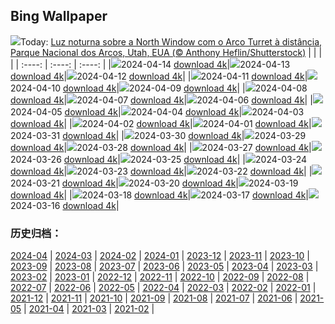 ## Bing Wallpaper
![](https://global.bing.com/th?id=OHR.SunsetArchesNP_PT-BR6301905431_UHD.jpg&w=1000)Today: [Luz noturna sobre a North Window com o Arco Turret à distância, Parque Nacional dos Arcos, Utah, EUA (© Anthony Heflin/Shutterstock)](https://global.bing.com/th?id=OHR.SunsetArchesNP_PT-BR6301905431_UHD.jpg)
|      |      |      |
| :----: | :----: | :----: |
|![](https://global.bing.com/th?id=OHR.SunsetArchesNP_PT-BR6301905431_UHD.jpg&pid=hp&w=384&h=216&rs=1&c=4)2024-04-14 [download 4k](https://global.bing.com/th?id=OHR.SunsetArchesNP_PT-BR6301905431_UHD.jpg)|![](https://global.bing.com/th?id=OHR.Curitiba_PT-BR8811404397_UHD.jpg&pid=hp&w=384&h=216&rs=1&c=4)2024-04-13 [download 4k](https://global.bing.com/th?id=OHR.Curitiba_PT-BR8811404397_UHD.jpg)|![](https://global.bing.com/th?id=OHR.DragonWaterfall_PT-BR5875441012_UHD.jpg&pid=hp&w=384&h=216&rs=1&c=4)2024-04-12 [download 4k](https://global.bing.com/th?id=OHR.DragonWaterfall_PT-BR5875441012_UHD.jpg)|
|![](https://global.bing.com/th?id=OHR.OwlSiblings_PT-BR5674103316_UHD.jpg&pid=hp&w=384&h=216&rs=1&c=4)2024-04-11 [download 4k](https://global.bing.com/th?id=OHR.OwlSiblings_PT-BR5674103316_UHD.jpg)|![](https://global.bing.com/th?id=OHR.SkagitValleyTulips_PT-BR5378800364_UHD.jpg&pid=hp&w=384&h=216&rs=1&c=4)2024-04-10 [download 4k](https://global.bing.com/th?id=OHR.SkagitValleyTulips_PT-BR5378800364_UHD.jpg)|![](https://global.bing.com/th?id=OHR.CuiabaAniversary_PT-BR5141528738_UHD.jpg&pid=hp&w=384&h=216&rs=1&c=4)2024-04-09 [download 4k](https://global.bing.com/th?id=OHR.CuiabaAniversary_PT-BR5141528738_UHD.jpg)|
|![](https://global.bing.com/th?id=OHR.BeaverDenali_PT-BR1390611449_UHD.jpg&pid=hp&w=384&h=216&rs=1&c=4)2024-04-08 [download 4k](https://global.bing.com/th?id=OHR.BeaverDenali_PT-BR1390611449_UHD.jpg)|![](https://global.bing.com/th?id=OHR.JapanHimeji_PT-BR1183252233_UHD.jpg&pid=hp&w=384&h=216&rs=1&c=4)2024-04-07 [download 4k](https://global.bing.com/th?id=OHR.JapanHimeji_PT-BR1183252233_UHD.jpg)|![](https://global.bing.com/th?id=OHR.BahamasSpace_PT-BR0940093186_UHD.jpg&pid=hp&w=384&h=216&rs=1&c=4)2024-04-06 [download 4k](https://global.bing.com/th?id=OHR.BahamasSpace_PT-BR0940093186_UHD.jpg)|
|![](https://global.bing.com/th?id=OHR.AntelopeBotswana_PT-BR1126611308_UHD.jpg&pid=hp&w=384&h=216&rs=1&c=4)2024-04-05 [download 4k](https://global.bing.com/th?id=OHR.AntelopeBotswana_PT-BR1126611308_UHD.jpg)|![](https://global.bing.com/th?id=OHR.KyrgyzstanRainbow_PT-BR1032098140_UHD.jpg&pid=hp&w=384&h=216&rs=1&c=4)2024-04-04 [download 4k](https://global.bing.com/th?id=OHR.KyrgyzstanRainbow_PT-BR1032098140_UHD.jpg)|![](https://global.bing.com/th?id=OHR.SouthStackLight_PT-BR0876989984_UHD.jpg&pid=hp&w=384&h=216&rs=1&c=4)2024-04-03 [download 4k](https://global.bing.com/th?id=OHR.SouthStackLight_PT-BR0876989984_UHD.jpg)|
|![](https://global.bing.com/th?id=OHR.PalazzoFarnese_PT-BR0676715061_UHD.jpg&pid=hp&w=384&h=216&rs=1&c=4)2024-04-02 [download 4k](https://global.bing.com/th?id=OHR.PalazzoFarnese_PT-BR0676715061_UHD.jpg)|![](https://global.bing.com/th?id=OHR.HungarianEggs_PT-BR0431246025_UHD.jpg&pid=hp&w=384&h=216&rs=1&c=4)2024-04-01 [download 4k](https://global.bing.com/th?id=OHR.HungarianEggs_PT-BR0431246025_UHD.jpg)|![](https://global.bing.com/th?id=OHR.SleepySloth_PT-BR0186395932_UHD.jpg&pid=hp&w=384&h=216&rs=1&c=4)2024-03-31 [download 4k](https://global.bing.com/th?id=OHR.SleepySloth_PT-BR0186395932_UHD.jpg)|
|![](https://global.bing.com/th?id=OHR.AniversarioSalvador_PT-BR0763407699_UHD.jpg&pid=hp&w=384&h=216&rs=1&c=4)2024-03-30 [download 4k](https://global.bing.com/th?id=OHR.AniversarioSalvador_PT-BR0763407699_UHD.jpg)|![](https://global.bing.com/th?id=OHR.ShanghaiBlossoms_PT-BR9791195331_UHD.jpg&pid=hp&w=384&h=216&rs=1&c=4)2024-03-29 [download 4k](https://global.bing.com/th?id=OHR.ShanghaiBlossoms_PT-BR9791195331_UHD.jpg)|![](https://global.bing.com/th?id=OHR.TeatroColon_PT-BR9483499387_UHD.jpg&pid=hp&w=384&h=216&rs=1&c=4)2024-03-28 [download 4k](https://global.bing.com/th?id=OHR.TeatroColon_PT-BR9483499387_UHD.jpg)|
|![](https://global.bing.com/th?id=OHR.HangRaiVietnam_PT-BR9135997938_UHD.jpg&pid=hp&w=384&h=216&rs=1&c=4)2024-03-27 [download 4k](https://global.bing.com/th?id=OHR.HangRaiVietnam_PT-BR9135997938_UHD.jpg)|![](https://global.bing.com/th?id=OHR.ColorfulHoli_PT-BR7363563541_UHD.jpg&pid=hp&w=384&h=216&rs=1&c=4)2024-03-26 [download 4k](https://global.bing.com/th?id=OHR.ColorfulHoli_PT-BR7363563541_UHD.jpg)|![](https://global.bing.com/th?id=OHR.WhiteEyes_PT-BR8910495803_UHD.jpg&pid=hp&w=384&h=216&rs=1&c=4)2024-03-25 [download 4k](https://global.bing.com/th?id=OHR.WhiteEyes_PT-BR8910495803_UHD.jpg)|
|![](https://global.bing.com/th?id=OHR.ChapadaDiamantinaBahia_PT-BR8776626015_UHD.jpg&pid=hp&w=384&h=216&rs=1&c=4)2024-03-24 [download 4k](https://global.bing.com/th?id=OHR.ChapadaDiamantinaBahia_PT-BR8776626015_UHD.jpg)|![](https://global.bing.com/th?id=OHR.WaikatoWater_PT-BR9033741044_UHD.jpg&pid=hp&w=384&h=216&rs=1&c=4)2024-03-23 [download 4k](https://global.bing.com/th?id=OHR.WaikatoWater_PT-BR9033741044_UHD.jpg)|![](https://global.bing.com/th?id=OHR.BwindiNationalForest_PT-BR3676820157_UHD.jpg&pid=hp&w=384&h=216&rs=1&c=4)2024-03-22 [download 4k](https://global.bing.com/th?id=OHR.BwindiNationalForest_PT-BR3676820157_UHD.jpg)|
|![](https://global.bing.com/th?id=OHR.SpringFrog_PT-BR7201862349_UHD.jpg&pid=hp&w=384&h=216&rs=1&c=4)2024-03-21 [download 4k](https://global.bing.com/th?id=OHR.SpringFrog_PT-BR7201862349_UHD.jpg)|![](https://global.bing.com/th?id=OHR.SpringFrog_PT-BR2957338911_UHD.jpg&pid=hp&w=384&h=216&rs=1&c=4)2024-03-20 [download 4k](https://global.bing.com/th?id=OHR.SpringFrog_PT-BR2957338911_UHD.jpg)|![](https://global.bing.com/th?id=OHR.ElephantRock_PT-BR3465039308_UHD.jpg&pid=hp&w=384&h=216&rs=1&c=4)2024-03-19 [download 4k](https://global.bing.com/th?id=OHR.ElephantRock_PT-BR3465039308_UHD.jpg)|
|![](https://global.bing.com/th?id=OHR.StFiniansBay_PT-BR2316790024_UHD.jpg&pid=hp&w=384&h=216&rs=1&c=4)2024-03-18 [download 4k](https://global.bing.com/th?id=OHR.StFiniansBay_PT-BR2316790024_UHD.jpg)|![](https://global.bing.com/th?id=OHR.BambooPanda_PT-BR2137672411_UHD.jpg&pid=hp&w=384&h=216&rs=1&c=4)2024-03-17 [download 4k](https://global.bing.com/th?id=OHR.BambooPanda_PT-BR2137672411_UHD.jpg)|![](https://global.bing.com/th?id=OHR.AnzaBorregoBloom_PT-BR1895127264_UHD.jpg&pid=hp&w=384&h=216&rs=1&c=4)2024-03-16 [download 4k](https://global.bing.com/th?id=OHR.AnzaBorregoBloom_PT-BR1895127264_UHD.jpg)|

### 历史归档：
[2024-04](https://github.com/niumoo/bing-wallpaper/tree/main/picture/2024-04/) | [2024-03](https://github.com/niumoo/bing-wallpaper/tree/main/picture/2024-03/) | [2024-02](https://github.com/niumoo/bing-wallpaper/tree/main/picture/2024-02/) | [2024-01](https://github.com/niumoo/bing-wallpaper/tree/main/picture/2024-01/) | [2023-12](https://github.com/niumoo/bing-wallpaper/tree/main/picture/2023-12/) | [2023-11](https://github.com/niumoo/bing-wallpaper/tree/main/picture/2023-11/) | [2023-10](https://github.com/niumoo/bing-wallpaper/tree/main/picture/2023-10/) | [2023-09](https://github.com/niumoo/bing-wallpaper/tree/main/picture/2023-09/) | 
[2023-08](https://github.com/niumoo/bing-wallpaper/tree/main/picture/2023-08/) | [2023-07](https://github.com/niumoo/bing-wallpaper/tree/main/picture/2023-07/) | [2023-06](https://github.com/niumoo/bing-wallpaper/tree/main/picture/2023-06/) | [2023-05](https://github.com/niumoo/bing-wallpaper/tree/main/picture/2023-05/) | [2023-04](https://github.com/niumoo/bing-wallpaper/tree/main/picture/2023-04/) | [2023-03](https://github.com/niumoo/bing-wallpaper/tree/main/picture/2023-03/) | [2023-02](https://github.com/niumoo/bing-wallpaper/tree/main/picture/2023-02/) | [2023-01](https://github.com/niumoo/bing-wallpaper/tree/main/picture/2023-01/) | 
[2022-12](https://github.com/niumoo/bing-wallpaper/tree/main/picture/2022-12/) | [2022-11](https://github.com/niumoo/bing-wallpaper/tree/main/picture/2022-11/) | [2022-10](https://github.com/niumoo/bing-wallpaper/tree/main/picture/2022-10/) | [2022-09](https://github.com/niumoo/bing-wallpaper/tree/main/picture/2022-09/) | [2022-08](https://github.com/niumoo/bing-wallpaper/tree/main/picture/2022-08/) | [2022-07](https://github.com/niumoo/bing-wallpaper/tree/main/picture/2022-07/) | [2022-06](https://github.com/niumoo/bing-wallpaper/tree/main/picture/2022-06/) | [2022-05](https://github.com/niumoo/bing-wallpaper/tree/main/picture/2022-05/) | 
[2022-04](https://github.com/niumoo/bing-wallpaper/tree/main/picture/2022-04/) | [2022-03](https://github.com/niumoo/bing-wallpaper/tree/main/picture/2022-03/) | [2022-02](https://github.com/niumoo/bing-wallpaper/tree/main/picture/2022-02/) | [2022-01](https://github.com/niumoo/bing-wallpaper/tree/main/picture/2022-01/) | [2021-12](https://github.com/niumoo/bing-wallpaper/tree/main/picture/2021-12/) | [2021-11](https://github.com/niumoo/bing-wallpaper/tree/main/picture/2021-11/) | [2021-10](https://github.com/niumoo/bing-wallpaper/tree/main/picture/2021-10/) | [2021-09](https://github.com/niumoo/bing-wallpaper/tree/main/picture/2021-09/) | 
[2021-08](https://github.com/niumoo/bing-wallpaper/tree/main/picture/2021-08/) | [2021-07](https://github.com/niumoo/bing-wallpaper/tree/main/picture/2021-07/) | [2021-06](https://github.com/niumoo/bing-wallpaper/tree/main/picture/2021-06/) | [2021-05](https://github.com/niumoo/bing-wallpaper/tree/main/picture/2021-05/) | [2021-04](https://github.com/niumoo/bing-wallpaper/tree/main/picture/2021-04/) | [2021-03](https://github.com/niumoo/bing-wallpaper/tree/main/picture/2021-03/) | [2021-02](https://github.com/niumoo/bing-wallpaper/tree/main/picture/2021-02/) | 